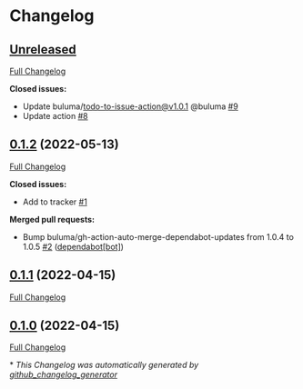# Changelog

## [Unreleased](https://github.com/buluma/ansible-role-hostname/tree/HEAD)

[Full Changelog](https://github.com/buluma/ansible-role-hostname/compare/0.1.2...HEAD)

**Closed issues:**

- Update buluma/todo-to-issue-action@v1.0.1 @buluma [\#9](https://github.com/buluma/ansible-role-hostname/issues/9)
- Update action [\#8](https://github.com/buluma/ansible-role-hostname/issues/8)

## [0.1.2](https://github.com/buluma/ansible-role-hostname/tree/0.1.2) (2022-05-13)

[Full Changelog](https://github.com/buluma/ansible-role-hostname/compare/0.1.1...0.1.2)

**Closed issues:**

- Add to tracker [\#1](https://github.com/buluma/ansible-role-hostname/issues/1)

**Merged pull requests:**

- Bump buluma/gh-action-auto-merge-dependabot-updates from 1.0.4 to 1.0.5 [\#2](https://github.com/buluma/ansible-role-hostname/pull/2) ([dependabot[bot]](https://github.com/apps/dependabot))

## [0.1.1](https://github.com/buluma/ansible-role-hostname/tree/0.1.1) (2022-04-15)

[Full Changelog](https://github.com/buluma/ansible-role-hostname/compare/0.1.0...0.1.1)

## [0.1.0](https://github.com/buluma/ansible-role-hostname/tree/0.1.0) (2022-04-15)

[Full Changelog](https://github.com/buluma/ansible-role-hostname/compare/23ac6104159b4cec98b082c611a4affc7f584e30...0.1.0)



\* *This Changelog was automatically generated by [github_changelog_generator](https://github.com/github-changelog-generator/github-changelog-generator)*
